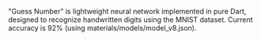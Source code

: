"Guess Number" is lightweight neural network implemented in pure Dart, designed to recognize handwritten digits using the MNIST dataset. Current accuracy is 92% (using materials/models/model_v8.json). 
